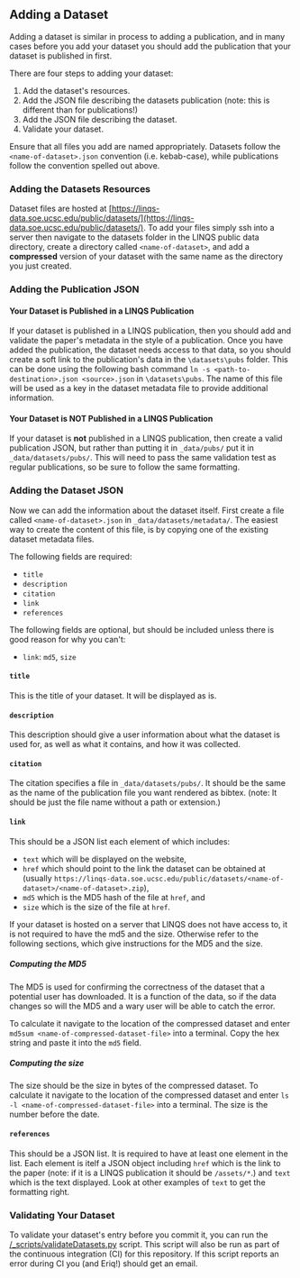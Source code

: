 ## Adding a Dataset

Adding a dataset is similar in process to adding a publication, and in many cases before you add your dataset you should add the publication that your dataset is published in first.

There are four steps to adding your dataset:
1) Add the dataset's resources.
2) Add the JSON file describing the datasets publication (note: this is different than for publications!)
3) Add the JSON file describing the dataset.
4) Validate your dataset.

Ensure that all files you add are named appropriately. Datasets follow the `<name-of-dataset>.json` convention (i.e. kebab-case), while publications follow the convention spelled out above.

### Adding the Datasets Resources

Dataset files are hosted at [https://linqs-data.soe.ucsc.edu/public/datasets/](https://linqs-data.soe.ucsc.edu/public/datasets/).
To add your files simply ssh into a server then navigate to the datasets folder in the LINQS public data directory, create a directory called `<name-of-dataset>`, and add a **compressed** version of your dataset with the same name as the directory you just created.

### Adding the Publication JSON

#### Your Dataset is Published in a LINQS Publication

If your dataset is published in a LINQS publication, then you should add and validate the paper's metadata in the style of a publication.
Once you have added the publication, the dataset needs access to that data, so you should create a soft link to the publication's data in the `\datasets\pubs` folder.
This can be done using the following bash command `ln -s <path-to-destination>.json <source>.json` in `\datasets\pubs`.
The name of this file will be used as a key in the dataset metadata file to provide additional information.

#### Your Dataset is **NOT** Published in a LINQS Publication

If your dataset is **not** published in a LINQS publication, then create a valid publication JSON, but rather than putting it in `_data/pubs/` put it in `_data/datasets/pubs/`.
This will need to pass the same validation test as regular publications, so be sure to follow the same formatting.

### Adding the Dataset JSON

Now we can add the information about the dataset itself. First create a file called `<name-of-dataset>.json` in `_data/datasets/metadata/`.
The easiest way to create the content of this file, is by copying one of the existing dataset metadata files.

The following fields are required:
* `title`
* `description`
* `citation`
* `link`
* `references`

The following fields are optional, but should be included unless there is good reason for why you can't:
* `link`: `md5`, `size`

#### `title`

This is the title of your dataset.
It will be displayed as is.

#### `description`

This description should give a user information about what the dataset is used for, as well as what it contains, and how it was collected.

#### `citation`

The citation specifies a file in `_data/datasets/pubs/`. It should be the same as the name of the publication file you want rendered as bibtex.
(note: It should be just the file name without a path or extension.)

#### `link`

This should be a JSON list each element of which includes:
* `text` which will be displayed on the website,
* `href` which should point to the link the dataset can be obtained at (usually `https://linqs-data.soe.ucsc.edu/public/datasets/<name-of-dataset>/<name-of-dataset>.zip`),
* `md5` which is the MD5 hash of the file at `href`, and
* `size` which is the size of the file at `href`.

If your dataset is hosted on a server that LINQS does not have access to, it is not required to have the md5 and the size.
Otherwise refer to the following sections, which give instructions for the MD5 and the size.

##### Computing the MD5

The MD5 is used for confirming the correctness of the dataset that a potential user has downloaded.
It is a function of the data, so if the data changes so will the MD5 and a wary user will be able to catch the error.

To calculate it navigate to the location of the compressed dataset and enter `md5sum <name-of-compressed-dataset-file>` into a terminal.
Copy the hex string and paste it into the `md5` field.

##### Computing the size

The size should be the size in bytes of the compressed dataset.
To calculate it navigate to the location of the compressed dataset and enter `ls -l <name-of-compressed-dataset-file>` into a terminal.
The size is the number before the date.

#### `references`

This should be a JSON list.
It is required to have at least one element in the list.
Each element is itelf a JSON object including `href` which is the link to the paper (note: if it is a LINQS publication it should be `/assets/*`.) and `text` which is the text displayed.
Look at other examples of `text` to get the formatting right.

### Validating Your Dataset

To validate your dataset's entry before you commit it, you can run the [/_scripts/validateDatasets.py](_scripts/validateDatasets.py) script.
This script will also be run as part of the continuous integration (CI) for this repository.
If this script reports an error during CI you (and Eriq!) should get an email.
